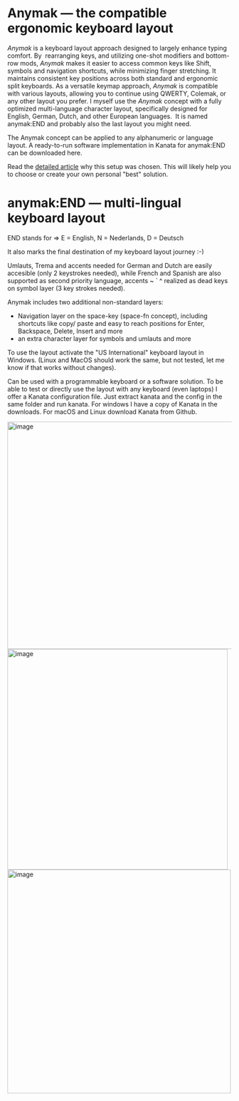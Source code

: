 # Anymak — the compatible ergonomic keyboard layout
*Anymak* is a keyboard layout approach designed to largely enhance typing comfort. By  rearranging keys, and utilizing one-shot modifiers and bottom-row mods, *Anymak* makes it easier to access common keys like Shift, symbols and navigation shortcuts, while minimizing finger stretching. It maintains consistent key positions across both standard and ergonomic split keyboards. As a versatile keymap approach, *Anymak* is compatible with various layouts, allowing you to continue using QWERTY, Colemak, or any other layout you prefer. I myself use the *Anymak* concept with a fully optimized multi-language character layout, specifically designed for English, German, Dutch, and other European languages.  It is named anymak:END and probably also the last layout you might need.

The Anymak concept can be applied to any alphanumeric or language layout. A ready-to-run software implementation in Kanata for anymak:END can be downloaded here.

Read the [detailed article](https://kbd.news/Anymak-the-compatible-ergonomic-keyboard-layout-2574.html) why this setup was chosen. This will likely help you to choose or create your own personal "best" solution.

# anymak:END — multi-lingual keyboard layout
END stands for ⇒ E = English, N = Nederlands, D = Deutsch

It also marks the final destination of my keyboard layout journey :-)


 Umlauts, Trema and accents needed for German and Dutch are easily accesible (only 2 keystrokes needed), 
    while French and Spanish are also supported as second priority language,
    accents  ~ ` ^ realized as dead keys on symbol layer (3 key strokes needed).
  
 Anymak includes two additional non-standard layers:
   - Navigation layer on the space-key (space-fn concept), including shortcuts like copy/ paste and
     easy to reach positions for Enter, Backspace, Delete, Insert and more
   - an extra character layer for symbols and umlauts and more
 
 To use the layout activate the "US International" keyboard layout in Windows.
    (Linux and MacOS should work the same, but not tested, let me know if that works without changes).

Can be used with a programmable keyboard or a software solution. To be able to test or directly use the layout with any keyboard (even laptops) I offer a Kanata configuration file. Just extract kanata and the config in the same folder and run kanata. For windows I have a copy of Kanata in the downloads. For macOS and Linux download Kanata from Github.

<img width="510" alt="image" src="https://github.com/user-attachments/assets/831424e4-12c4-4882-844e-616ea1f494a3" />

<img width="495" alt="image" src="https://github.com/user-attachments/assets/a0fa15e8-b310-45bb-941b-84cc33df30b5" />

<img width="502" alt="image" src="https://github.com/user-attachments/assets/c0bc3410-9659-43e3-98ca-2ac42213030d" />



